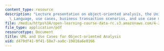 ```yaml
---
content_type: resource
description: "Lecture presentation on object-oriented analysis, the Unified Modeling\
  \ Language, use cases, business transaction scenarios, and use case models.\r\n"
file: /media/https%3A/open-learning-course-data-rc.s3.amazonaws.com/4-297-special-problems-in-architecture-studies-fall-2000/d479df419f4158e7aa0c19810a6e0166_UML1.pdf
file_type: application/pdf
resourcetype: Document
title: UML and Use Cases for Object-oriented Analysis
uid: d479df41-9f41-58e7-aa0c-19810a6e0166
---
```

